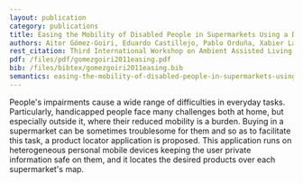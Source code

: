 ```yaml
--- 
layout: publication
category: publications
title: Easing the Mobility of Disabled People in Supermarkets Using a Distributed Solution
authors: Aitor Gómez-Goiri, Eduardo Castillejo, Pablo Orduña, Xabier Laiseca, Diego López-de-Ipiña, Sergio Fínez
rest_citation: Third International Workshop on Ambient Assisted Living (IWAAL 2011). Málaga, Spain, June 2011.
pdf: /files/pdf/gomezgoiri2011easing.pdf
bib: /files/bibtex/gomezgoiri2011easing.bib
semantics: easing-the-mobility-of-disabled-people-in-supermarkets-using-a-distributed-solution
--- 
```


People's impairments cause a wide range of difficulties in everyday tasks.
Particularly, handicapped people face many challenges both at home, but especially outside it, where their reduced mobility is a burden.
Buying in a supermarket can be sometimes troublesome for them and so as to facilitate this task, a product locator application is proposed.
This application runs on heterogeneous personal mobile devices keeping the user private information safe on them, and it locates the desired products over each supermarket's map.